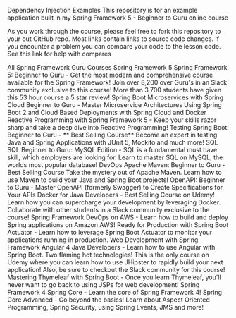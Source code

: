 Dependency Injection Examples
This repository is for an example application built in my Spring Framework 5 - Beginner to Guru online course

As you work through the course, please feel free to fork this repository to your out GitHub repo. Most links contain links to source code changes. If you encounter a problem you can compare your code to the lesson code. See this link for help with compares

All Spring Framework Guru Courses
Spring Framework 5
Spring Framework 5: Beginner to Guru - Get the most modern and comprehensive course available for the Spring Framework! Join over 8,200 over Guru's in an Slack community exclusive to this course! More than 3,700 students have given this 53 hour course a 5 star review!
Spring Boot Microservices with Spring Cloud Beginner to Guru - Master Microservice Architectures Using Spring Boot 2 and Cloud Based Deployments with Spring Cloud and Docker
Reactive Programming with Spring Framework 5 - Keep your skills razor sharp and take a deep dive into Reactive Programming!
Testing Spring Boot: Beginner to Guru - ** Best Selling Course** Become an expert in testing Java and Spring Applications with JUnit 5, Mockito and much more!
SQL
SQL Beginner to Guru: MySQL Edition - SQL is a fundamental must have skill, which employers are looking for. Learn to master SQL on MySQL, the worlds most popular database!
DevOps
Apache Maven: Beginner to Guru - Best Selling Course Take the mystery out of Apache Maven. Learn how to use Maven to build your Java and Spring Boot projects!
OpenAPI: Beginner to Guru - Master OpenAPI (formerly Swagger) to Create Specifications for Your APIs
Docker for Java Developers - Best Selling Course on Udemy! Learn how you can supercharge your development by leveraging Docker. Collaborate with other students in a Slack community exclusive to the course!
Spring Framework DevOps on AWS - Learn how to build and deploy Spring applications on Amazon AWS!
Ready for Production with Spring Boot Actuator - Learn how to leverage Spring Boot Actuator to monitor your applications running in production.
Web Development with Spring Framework
Angular 4 Java Developers - Learn how to use Angular with Spring Boot. Two flaming hot technologies! This is the only course on Udemy where you can learn how to use JHipster to rapidly build your next application! Also, be sure to checkout the Slack community for this course!
Mastering Thymeleaf with Spring Boot - Once you learn Thymeleaf, you'll never want to go back to using JSPs for web development!
Spring Framework 4
Spring Core - Learn the core of Spring Framework 4!
Spring Core Advanced - Go beyond the basics! Learn about Aspect Oriented Programming, Spring Security, using Spring Events, JMS and more!
